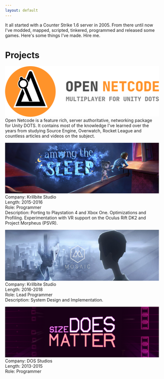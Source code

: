 ```yaml
---
layout: default
---
```


It all started with a Counter Strike 1.6 server in 2005. From there until now I've modded, mapped, scripted, tinkered, programmed and released some games. Here's some things I've made. Hire me.

# Projects

![Open Netcode](/assets/images/netcode.png)
Open Netcode is a feature rich, server authoritative, networking package for Unity DOTS. It contains most of the knowledge I've learned over the years from studying Source Engine, Overwatch, Rocket League and countless articles and videos on the subject. 

![Among the Sleep](/assets/images/amongthesleep.png)
Company: Krillbite Studio<br/>
Length: 2015-2016<br/>
Role: Programmer<br/>
Description: Porting to Playstation 4 and Xbox One. Optimizations and Profiling. Experimentation with VR support on the Oculus Rift DK2 and Project Morpheus (PSVR). 

![Mosaic](/assets/images/mosaic.png)
Company: Krillbite Studio<br/>
Length: 2016-2018<br/>
Role: Lead Programmer<br/>
Description: System Design and Implementation. 

![Size DOES Matter](/assets/images/sizedoesmatter.png)
Company: DOS Studios<br/>
Length: 2013-2015<br/>
Role: Programmer
<br/> 
